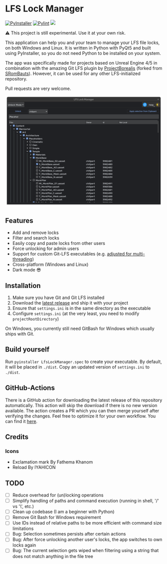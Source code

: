 # LFS Lock Manager

[![PyInstaller](https://github.com/chillpert/lfs-lock-manager/actions/workflows/build.yml/badge.svg)](https://github.com/chillpert/lfs-lock-manager/actions/workflows/build.yml)
[![Pylint](https://github.com/chillpert/lfs-lock-manager/actions/workflows/pylint.yml/badge.svg)](https://github.com/chillpert/lfs-lock-manager/actions/workflows/pylint.yml)
![](https://shields.io/github/license/chillpert/lfs-lock-manager)

⚠️  This project is still experimental. Use it at your own risk.

This application can help you and your team to manage your LFS file locks, on both Windows and Linux. It is written in Python with PyQt5 and
built using PyInstaller, so you do not need Python to be installed on your system.

The app was specifically made for projects based on Unreal Engine 4/5 in combination with the amazing Git LFS plugin by [ProjectBorealis](https://github.com/ProjectBorealis/UEGitPlugin) (forked from [SRomBauts](https://github.com/SRombauts/UEGitPlugin)). However, it can be used for any other LFS-initialized repository.

Pull requests are very welcome.

![Demo](https://github.com/chillpert/lfs-lock-manager/blob/main/demo.png)

## Features

- Add and remove locks
- Filter and search locks
- Easily copy and paste locks from other users
- Force unlocking for admin users
- Support for custom Git-LFS executables (e.g. [adjusted for multi-threading](https://github.com/ProjectBorealis/UEGitPlugin))
- Cross-platform (Windows and Linux)
- Dark mode 😎

## Installation

1. Make sure you have Git and Git LFS installed
2. Download the [latest release](https://github.com/chillpert/lfs-lock-manager/releases) and ship it with your project
3. Ensure that `settings.ini` is in the same directory as the executable
4. Configure `settings.ini` (at the very least, you need to modify `projectRootDirectory`)

On Windows, you currently still need GitBash for Windows which usually ships with Git.

## Build yourself

Run `pyinstaller LfsLockManager.spec` to create your executable. By default, it will be placed in `./dist`. Copy an
updated version of `settings.ini` to `./dist`.

## GitHub-Actions

There is a GitHub action for downloading the latest release of this repository automatically. This action will skip the download if there is no new version available. The action creates a PR which you can then merge yourself after verifying the changes. Feel free to optimize it for your own workflow. You can find it [here](https://github.com/chillpert/lfs-lock-manager-deploy-demo).

## Credits

### Icons

- Exclamation mark By Fathema Khanom
- Reload By IYAHICON

## TODO

- [ ] Reduce overhead for (un)locking operations
- [ ] Simplify handling of paths and command execution (running in shell, '/' vs '\\', etc.)
- [ ] Clean up codebase (I am a beginner with Python)
- [ ] Remove Git Bash for Windows requirement
- [ ] Use IDs instead of relative paths to be more efficient with command size limitations
- [ ] Bug: Selection sometimes persists after certain actions
- [ ] Bug: After force unlocking another user's locks, the app switches to own locks again
- [ ] Bug: The current selection gets wiped when filtering using a string that does not match anything in the file tree
